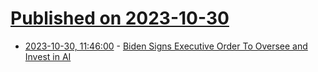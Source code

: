 # [Published on 2023-10-30](index.md)

* [2023-10-30, 11:46:00](https://yro.slashdot.org/story/23/10/30/1146239/biden-signs-executive-order-to-oversee-and-invest-in-ai?utm_source=rss1.0mainlinkanon&utm_medium=feed) - [Biden Signs Executive Order To Oversee and Invest in AI](https://yro.slashdot.org/story/23/10/30/1146239/biden-signs-executive-order-to-oversee-and-invest-in-ai?utm_source=rss1.0mainlinkanon&utm_medium=feed)
